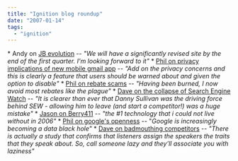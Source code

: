 ```yaml
---
title: "Ignition blog roundup"
date: "2007-01-14"
tags: 
  - "ignition"
---
```


\* Andy on [JB evolution](http://asack.typepad.com/a_sack_of_seattle/2007/01/judys_book_evol.html) -- _"We will have a significantly revised site by the end of the first quarter. I'm looking forward to it"_ \* [Phil on privacy implications of new mobile gmail app](http://thebogles.com/blog/2007/01/undocumented-privacy-implications-of-the-gmail-mobile-app/) -- _"Add on the privacy concerns and this is clearly a feature that users should be warned about and given the option to disable"_ \* [Phil on rebate scams](http://thebogles.com/blog/2007/01/latest-office-depot-rebate-scam-nonexistent-rebate-cities/ ) -- _"Having been burned, I now avoid most rebates like the plague"_ \* [Dave on the collapse of Search Engine Watch](http://www.naffziger.net/blog/index.php/2007/01/02/search-engine-land-vs-search-engine-watch/) -- _"It is clearer than ever that Danny Sullivan was the driving force behind SEW - allowing him to leave (and start a competitor!) was a huge mistake"_ \* [Jason on Berry411](http://jobster.blogs.com/blog_dot_jobster_dot_com/2007/01/the_1_2006_tech.html) -- _"the #1 technology that i could not live without in 2006"_ \* [Phil on google's openness](http://thebogles.com/blog/2006/12/google-is-to-data-as-microsoft-is-to-code/ ) -- "_Google is increasingly becoming a data black hole"_ \* [Dave on badmouthing competitors](http://www.naffziger.net/blog/index.php/2006/12/08/badmouthing-competitors/) -- _"There is actually a study that confirms that listeners assign the speakers the traits that they speak about. So, call someone lazy and they’ll associate you with laziness"_
